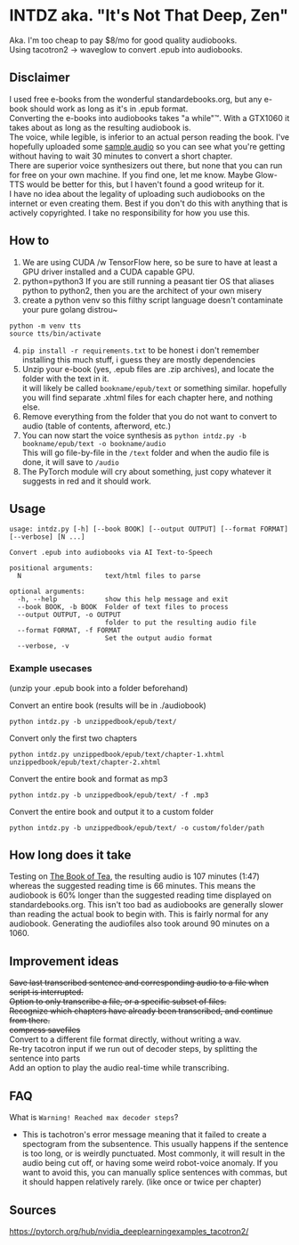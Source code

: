 # INTDZ aka. "It's Not That Deep, Zen"
Aka. I'm too cheap to pay $8/mo for good quality audiobooks.  
Using tacotron2 -> waveglow to convert .epub into audiobooks.

## Disclaimer
I used free e-books from the wonderful standardebooks.org, but any e-book should work as long as it's in .epub format.  
Converting the e-books into audiobooks takes "a while"™. With a GTX1060 it takes about as long as the resulting audiobook is.  
The voice, while legible, is inferior to an actual person reading the book.
I've hopefully uploaded some [sample audio](https://github.com/f-viktor/intzd/blob/master/sampleAudio.ogg?raw=true) so you can see what you're getting without having to wait 30 minutes to convert a short chapter.  
There are superior voice synthesizers out there, but none that you can run for free on your own machine.
If you find one, let me know. Maybe Glow-TTS would be better for this, but I haven't found a good writeup for it.  
I have no idea about the legality of uploading such audiobooks on the internet or even creating them.
Best if you don't do this with anything that is actively copyrighted. I take no responsibility for how you use this.  

## How to
1. We are using CUDA /w TensorFlow here, so be sure to have at least a GPU driver installed and a CUDA capable GPU.  
2. python=python3 If you are still running a peasant tier OS that aliases python to python2, then you are the architect of your own misery  
3. create a python venv so this filthy script language doesn't contaminate your pure golang distrou~
```
python -m venv tts
source tts/bin/activate
```
4. `pip install -r requirements.txt` to be honest i don't remember installing this much stuff, i guess they are mostly dependencies
5. Unzip your e-book (yes, .epub files are .zip archives), and locate the folder with the text in it.  
it will likely be called `bookname/epub/text` or something similar. hopefully you will find separate .xhtml files for each   chapter here, and nothing else.
6. Remove everything from the folder that you do not want to convert to audio (table of contents, afterword, etc.)
7. You can now start the voice synthesis as `python intdz.py -b bookname/epub/text -o bookname/audio`  
This will go file-by-file in the `/text` folder and when the audio file is done, it will save to `/audio`
8. The PyTorch module will cry about something, just copy whatever it suggests in red and it should work.

## Usage
```
usage: intdz.py [-h] [--book BOOK] [--output OUTPUT] [--format FORMAT] [--verbose] [N ...]

Convert .epub into audiobooks via AI Text-to-Speech

positional arguments:
  N                     text/html files to parse

optional arguments:
  -h, --help            show this help message and exit
  --book BOOK, -b BOOK  Folder of text files to process
  --output OUTPUT, -o OUTPUT
                        folder to put the resulting audio file
  --format FORMAT, -f FORMAT
                        Set the output audio format
  --verbose, -v
```

### Example usecases
(unzip your .epub book into a folder beforehand)  

Convert an entire book (results will be in ./audiobook)
```
python intdz.py -b unzippedbook/epub/text/
```
Convert only the first two chapters
```
python intdz.py unzippedbook/epub/text/chapter-1.xhtml  unzippedbook/epub/text/chapter-2.xhtml
```
Convert the entire book and format as mp3
```
python intdz.py -b unzippedbook/epub/text/ -f .mp3
```
Convert the entire book and output it to a custom folder
```
python intdz.py -b unzippedbook/epub/text/ -o custom/folder/path
```


## How long does it take
Testing on [The Book of Tea](https://standardebooks.org/ebooks/okakura-kakuzo/the-book-of-tea), the resulting audio is 107 minutes (1:47) whereas the suggested reading time is 66 minutes. This means the audiobook is 60% longer than the suggested reading time displayed on standardebooks.org. This isn't too bad as audiobooks are generally slower than reading the actual book to begin with. This is fairly normal for any audiobook. Generating the audiofiles also took around 90 minutes on a 1060.

## Improvement ideas
~~Save last transcribed sentence and corresponding audio to a file when script is interrupted.~~  
~~Option to only transcribe a file, or a specific subset of files.~~  
~~Recognize which chapters have already been transcribed, and continue from there.~~  
~~compress savefiles~~   
Convert to a different file format directly, without writing a wav.   
Re-try tacotron input if we run out of decoder steps, by splitting the sentence into parts  
Add an option to play the audio real-time while transcribing.  

## FAQ
What is `Warning! Reached max decoder steps`?  
- This is tachotron's error message meaning that it failed to create a spectogram from the subsentence.
This usually happens if the sentence is too long, or is weirdly punctuated.
Most commonly, it will result in the audio being cut off, or having some weird robot-voice anomaly.
If you want to avoid this, you can manually splice sentences with commas, but it should happen relatively rarely.
(like once or twice per chapter)

## Sources
https://pytorch.org/hub/nvidia_deeplearningexamples_tacotron2/
